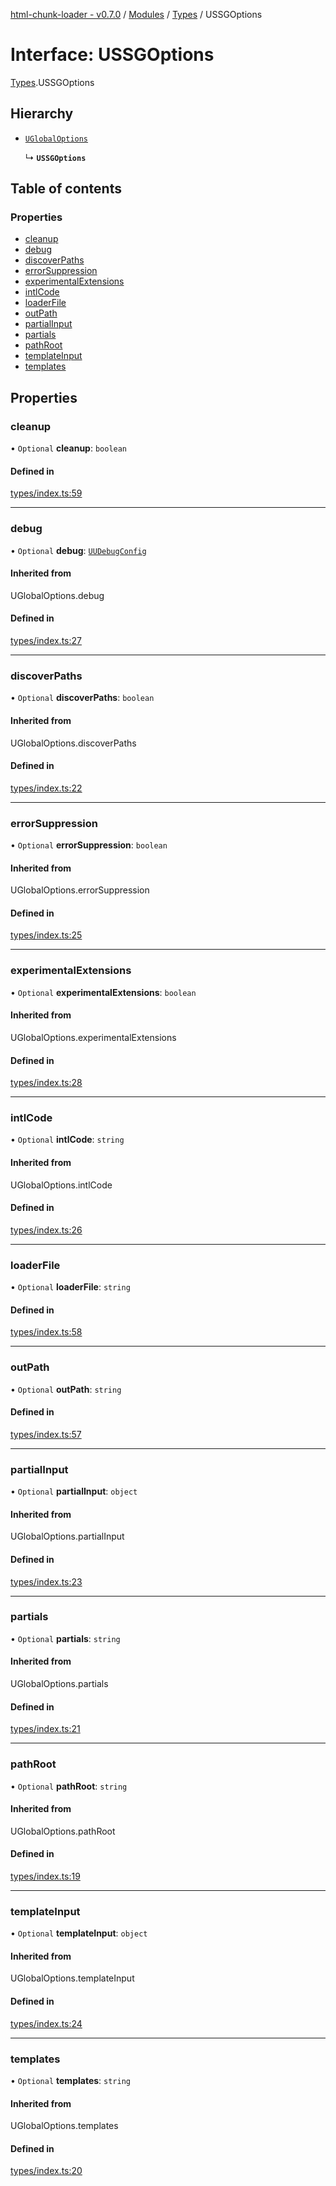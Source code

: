 [html-chunk-loader - v0.7.0](../README.md) / [Modules](../modules.md) / [Types](../modules/Types.md) / USSGOptions

# Interface: USSGOptions

[Types](../modules/Types.md).USSGOptions

## Hierarchy

- [`UGlobalOptions`](../modules/Types.md#uglobaloptions)

  ↳ **`USSGOptions`**

## Table of contents

### Properties

- [cleanup](Types.USSGOptions.md#cleanup)
- [debug](Types.USSGOptions.md#debug)
- [discoverPaths](Types.USSGOptions.md#discoverpaths)
- [errorSuppression](Types.USSGOptions.md#errorsuppression)
- [experimentalExtensions](Types.USSGOptions.md#experimentalextensions)
- [intlCode](Types.USSGOptions.md#intlcode)
- [loaderFile](Types.USSGOptions.md#loaderfile)
- [outPath](Types.USSGOptions.md#outpath)
- [partialInput](Types.USSGOptions.md#partialinput)
- [partials](Types.USSGOptions.md#partials)
- [pathRoot](Types.USSGOptions.md#pathroot)
- [templateInput](Types.USSGOptions.md#templateinput)
- [templates](Types.USSGOptions.md#templates)

## Properties

### cleanup

• `Optional` **cleanup**: `boolean`

#### Defined in

[types/index.ts:59](https://github.com/abschill/html-chunk-loader/blob/0db52a1/src/types/index.ts#L59)

___

### debug

• `Optional` **debug**: [`UUDebugConfig`](../modules/Types.md#uudebugconfig)

#### Inherited from

UGlobalOptions.debug

#### Defined in

[types/index.ts:27](https://github.com/abschill/html-chunk-loader/blob/0db52a1/src/types/index.ts#L27)

___

### discoverPaths

• `Optional` **discoverPaths**: `boolean`

#### Inherited from

UGlobalOptions.discoverPaths

#### Defined in

[types/index.ts:22](https://github.com/abschill/html-chunk-loader/blob/0db52a1/src/types/index.ts#L22)

___

### errorSuppression

• `Optional` **errorSuppression**: `boolean`

#### Inherited from

UGlobalOptions.errorSuppression

#### Defined in

[types/index.ts:25](https://github.com/abschill/html-chunk-loader/blob/0db52a1/src/types/index.ts#L25)

___

### experimentalExtensions

• `Optional` **experimentalExtensions**: `boolean`

#### Inherited from

UGlobalOptions.experimentalExtensions

#### Defined in

[types/index.ts:28](https://github.com/abschill/html-chunk-loader/blob/0db52a1/src/types/index.ts#L28)

___

### intlCode

• `Optional` **intlCode**: `string`

#### Inherited from

UGlobalOptions.intlCode

#### Defined in

[types/index.ts:26](https://github.com/abschill/html-chunk-loader/blob/0db52a1/src/types/index.ts#L26)

___

### loaderFile

• `Optional` **loaderFile**: `string`

#### Defined in

[types/index.ts:58](https://github.com/abschill/html-chunk-loader/blob/0db52a1/src/types/index.ts#L58)

___

### outPath

• `Optional` **outPath**: `string`

#### Defined in

[types/index.ts:57](https://github.com/abschill/html-chunk-loader/blob/0db52a1/src/types/index.ts#L57)

___

### partialInput

• `Optional` **partialInput**: `object`

#### Inherited from

UGlobalOptions.partialInput

#### Defined in

[types/index.ts:23](https://github.com/abschill/html-chunk-loader/blob/0db52a1/src/types/index.ts#L23)

___

### partials

• `Optional` **partials**: `string`

#### Inherited from

UGlobalOptions.partials

#### Defined in

[types/index.ts:21](https://github.com/abschill/html-chunk-loader/blob/0db52a1/src/types/index.ts#L21)

___

### pathRoot

• `Optional` **pathRoot**: `string`

#### Inherited from

UGlobalOptions.pathRoot

#### Defined in

[types/index.ts:19](https://github.com/abschill/html-chunk-loader/blob/0db52a1/src/types/index.ts#L19)

___

### templateInput

• `Optional` **templateInput**: `object`

#### Inherited from

UGlobalOptions.templateInput

#### Defined in

[types/index.ts:24](https://github.com/abschill/html-chunk-loader/blob/0db52a1/src/types/index.ts#L24)

___

### templates

• `Optional` **templates**: `string`

#### Inherited from

UGlobalOptions.templates

#### Defined in

[types/index.ts:20](https://github.com/abschill/html-chunk-loader/blob/0db52a1/src/types/index.ts#L20)
